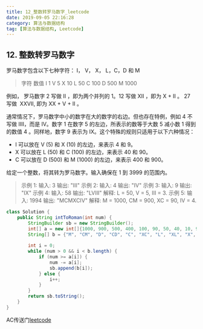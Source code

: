 ```yaml
---
title: 12_整数转罗马数字_leetcode
date: 2019-09-05 22:16:28
category: 算法与数据结构
tag: [算法与数据结构, Leetcode]
---
```


## 12. 整数转罗马数字

罗马数字包含以下七种字符： I， V， X， L，C，D 和 M

>字符          数值
I             1
V             5
X             10
L             50
C             100
D             500
M             1000

例如， 罗马数字 2 写做 II ，即为两个并列的 1。12 写做 XII ，即为 X + II 。 27 写做  XXVII, 即为 XX + V + II 。

通常情况下，罗马数字中小的数字在大的数字的右边。但也存在特例，例如 4 不写做 IIII，而是 IV。数字 1 在数字 5 的左边，所表示的数等于大数 5 减小数 1 得到的数值 4 。同样地，数字 9 表示为 IX。这个特殊的规则只适用于以下六种情况：

+ I 可以放在 V (5) 和 X (10) 的左边，来表示 4 和 9。
+ X 可以放在 L (50) 和 C (100) 的左边，来表示 40 和 90。 
+ C 可以放在 D (500) 和 M (1000) 的左边，来表示 400 和 900。

给定一个整数，将其转为罗马数字。输入确保在 1 到 3999 的范围内。

>示例 1:
输入: 3
输出: "III"
示例 2:
输入: 4
输出: "IV"
示例 3:
输入: 9
输出: "IX"
示例 4:
输入: 58
输出: "LVIII"
解释: L = 50, V = 5, III = 3.
示例 5:
输入: 1994
输出: "MCMXCIV"
解释: M = 1000, CM = 900, XC = 90, IV = 4.

                

```java
class Solution {
    public String intToRoman(int num) {
        StringBuilder sb = new StringBuilder();
        int[] a = new int[]{1000, 900, 500, 400, 100, 90, 50, 40, 10, 9, 5, 4, 1};
        String[] b = {"M", "CM", "D", "CD", "C", "XC", "L", "XL", "X", "IX", "V", "IV", "I"};
            
        int i = 0;
        while (num > 0 && i < b.length) {
            if (num >= a[i]) {
                num -= a[i];
                sb.append(b[i]);
            } else {
                i++;
            }
        }
        return sb.toString();
    }
}
```

AC传送门[leetcode](https://leetcode-cn.com/problems/integer-to-roman/submissions/)